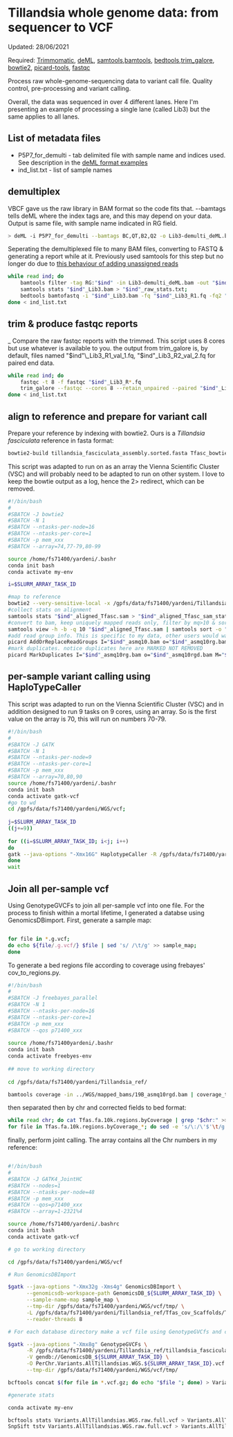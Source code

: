 # Tillandsia whole genome data: from sequencer to VCF
Updated: 28/06/2021

Required: [Trimmomatic](http://www.usadellab.org/cms/?page=trimmomatic), [deML](https://github.com/grenaud/deML), [samtools](https://github.com/samtools/samtools),[bamtools](https://github.com/pezmaster31/bamtools), [bedtools](https://github.com/arq5x/bedtools2),[trim_galore](https://www.bioinformatics.babraham.ac.uk/projects/trim_galore/), [bowtie2](http://bowtie-bio.sourceforge.net/bowtie2/index.shtml), [picard-tools](https://broadinstitute.github.io/picard/), [fastqc](https://www.bioinformatics.babraham.ac.uk/projects/fastqc/)

Process raw whole-genome-sequencing data to variant call file. Quality control, pre-processing and variant calling.

Overall, the data was sequenced in over 4 different lanes. Here I'm presenting an example of processing a single lane (called Lib3) but the same applies to all lanes. 

## List of metadata files
- P5P7_for_demulti - tab delimited file with sample name and indices used. See description in the [deML format examples](https://github.com/grenaud/deML)
- ind_list.txt - list of sample names

## demultiplex

VBCF gave us the raw library in BAM format so the code fits that. --bamtags tells deML where the index tags are, and this may depend on your data. Output is same file, with sample name indicated in RG field. 

```bash
> deML -i P5P7_for_demulti --bamtags BC,QT,B2,Q2 -o Lib3-demulti_deML.bam -s demult_stats.txt -e demult_unassigned.txt Lib3_raw.bam
```
Seperating the demultiplexed file to many BAM files, converting to FASTQ & generating a report while at it. Previously used samtools for this step but no longer do due to [this behaviour of adding unassigned reads](https://github.com/samtools/samtools/issues/896) 

```bash
while read ind; do
	bamtools filter -tag RG:"$ind" -in Lib3-demulti_deML.bam -out "$ind"_Lib3.bam;
	samtools stats "$ind"_Lib3.bam > "$ind"_raw_stats.txt;
	bedtools bamtofastq -i "$ind"_Lib3.bam -fq "$ind"_Lib3_R1.fq -fq2 "$ind"_Lib3_R2.fq;
done < ind_list.txt
```

## trim & produce fastqc reports 
_
Compare the raw fastqc reports with the trimmed. This script uses 8 cores but use whatever is available to you.
the output from trim_galore is, by default, files named "$ind"\_Lib3_R1_val_1.fq, "$ind"\_Lib3_R2_val_2.fq for paired end data.

```bash
while read ind; do
	fastqc -t 8 -f fastqc "$ind"_Lib3_R*.fq 
	trim_galore --fastqc --cores 8 --retain_unpaired --paired "$ind"_Lib3_R1.fq "$ind"_Lib3_R2.fq;
done < ind_list.txt
```

## align to reference and prepare for variant call

Prepare your reference by indexing with bowtie2. Ours is a *Tillandsia fasciculata* reference in fasta format:

```bash
bowtie2-build tillandsia_fasciculata_assembly.sorted.fasta Tfasc_bowtie2_index
```

This script was adapted to run on as an array the Vienna Scientific Cluster (VSC) and will probably need to be adapted to run on other system.
I love to keep the bowtie output as a log, hence the 2> redirect, which can be removed.

```bash
#!/bin/bash
#
#SBATCH -J bowtie2
#SBATCH -N 1
#SBATCH --ntasks-per-node=16
#SBATCH --ntasks-per-core=1
#SBATCH -p mem_xxx
#SBATCH --array=74,77-79,80-99

source /home/fs71400/yardeni/.bashr
conda init bash  
conda activate my-env

i=$SLURM_ARRAY_TASK_ID

#map to reference
bowtie2 --very-sensitive-local -x /gpfs/data/fs71400/yardeni/Tillandsia_ref/Tfasc_bowtie2_index -1 "$i"_Lib3_R1_val_1.fq -2 "$i"B_Lib5_R2_val_2.fq -S "$i"_aligned_Tfas.sam -p 16 2> "$i"B_bowtie2.log;
#collect stats on alignment
samtools stats "$ind"_aligned_Tfasc.sam > "$ind"_aligned_Tfasc_sam_stats.txt;
#convert to bam, keep uniquely mapped reads only, filter by mq>10 & sort
samtools view -h -b -q 10 "$ind"_aligned_Tfasc.sam | samtools sort -o "$ind"_asmq10.bam;
#add read group info. This is specific to my data, other users would want to modify
picard AddOrReplaceReadGroups I="$ind"_asmq10.bam o="$ind"_asmq10rg.bam RGLB=WGD RGPL=illumina RGPU=Lib3 RGSM="$ind" RGID="$ind";
#mark duplicates. notice duplicates here are MARKED NOT REMOVED
picard MarkDuplicates I="$ind"_asmq10rg.bam o="$ind"_asmq10rgd.bam M="$ind"_dup_metrics.txt;
```
## per-sample variant calling using HaploTypeCaller

This script was adapted to run on the Vienna Scientific Cluster (VSC) and in addition designed to run 9 tasks on 9 cores, using an array. So is the first value on the array is 70, this will run on numbers 70-79.

```bash
#!/bin/bash                                                                                                                                                                                                    
#                                                                                                                                                                                               
#SBATCH -J GATK                                                                                  
#SBATCH -N 1               
#SBATCH --ntasks-per-node=9         
#SBATCH --ntasks-per-core=1
#SBATCH -p mem_xxx
#SBATCH --array=70,80,90                                                                                                                                                                                                                                                                                                       
source /home/fs71400/yardeni/.bashr
conda init bash  
conda activate gatk-vcf                                                                                                                                                                                                                                                                                                                                                                                          
#go to wd                                                                                                                                                                                                     
cd /gpfs/data/fs71400/yardeni/WGS/vcf;                                                                                                                                                                             
                                                                                                                                                                                                                   
j=$SLURM_ARRAY_TASK_ID     
((j+=9))                                                                                                                                                                                                           
                                                                                                                                                                                                                   
for ((i=$SLURM_ARRAY_TASK_ID; i<j; i++)                                                                                                                                        
do
gatk --java-options "-Xmx16G" HaplotypeCaller -R /gpfs/data/fs71400/yardeni/Tillandsia_ref/tillandsia_fasciculata_assembly.sorted.fasta -I "$i"B_asmq10rgd.bam -O "$i"B_Tfas.g.vcf -ERC GVCF &
done                
wait                                                                                                                                                                                            
```

## Join all per-sample vcf

Using GenotypeGVCFs to join all per-sample vcf into one file. For the process to finish within a mortal lifetime, I generated a databse using GenomicsDBimport. First, generate a sample map:

```bash

for file in *.g.vcf;
do echo ${file/.g.vcf/} $file | sed 's/ /\t/g' >> sample_map;
done
```

To generate a bed regions file according to coverage using frebayes' cov_to_regions.py.

```bash
#!/bin/bash
#
#SBATCH -J freebayes_parallel
#SBATCH -N 1
#SBATCH --ntasks-per-node=16
#SBATCH --ntasks-per-core=1 
#SBATCH -p mem_xxx
#SBATCH --qos p71400_xxx                                                                                                                                                                     
                                                                                                                                                                                                                   
source /home/fs71400yardeni/.bashr
conda init bash   
conda activate freebyes-env
                                                                                                                                                                                                                   
## move to working directory                                                                                                                                                                                       
                                                                                                                                                                                                                   
cd /gpfs/data/fs71400/yardeni/Tillandsia_ref/

bamtools coverage -in ../WGS/mapped_bams/19B_asmq10rgd.bam | coverage_to_regions.py tillandsia_fasciculata_assembly.sorted.fasta.fai 10000 > Tfas.fa.10k.regions.byCoverage 
```

then separated then by chr and corrected fields to bed format:

```bash
while read chr; do cat Tfas.fa.10k.regions.byCoverage | grep "$chr:" >> Tfas.fa.10k.regions.byCoverage_"$chr"; done < Tfas_scaffold_names.txt;
for file in Tfas.fa.10k.regions.byCoverage_*; do sed -e 's/\:/\'$'\t/g' -e 's/\-/\'$'\t/g' "$file" > "$file".bed; done
```

finally, perform joint calling. The array contains all the Chr numbers in my reference:

```bash

#!/bin/bash
#
#SBATCH -J GATK4_JointHC
#SBATCH --nodes=1
#SBATCH --ntasks-per-node=48
#SBATCH -p mem_xxx
#SBATCH --qos=p71400_xxx
#SBATCH --array=1-2321%4

source /home/fs71400/yardeni/.bashrc                                                                                     
conda init bash                                                                                                   
conda activate gatk-vcf

# go to working directory

cd /gpfs/data/fs71400/yardeni/WGS/vcf

# Run GenomicsDBImport

$gatk --java-options "-Xmx32g -Xms4g" GenomicsDBImport \
      --genomicsdb-workspace-path GenomicsDB_${SLURM_ARRAY_TASK_ID} \
      --sample-name-map sample_map \
      --tmp-dir /gpfs/data/fs71400/yardeni/WGS/vcf/tmp/ \
      -L /gpfs/data/fs71400/yardeni/Tillandsia_ref/Tfas_cov_Scaffolds/Tfas.500.regions.byCov.Scaffold_Scaffold_${SLURM_ARRAY_TASK_ID}.bed \
      --reader-threads 8

# For each database directory make a vcf file using GenotypeGVCfs and concatenate all vcf files into one using bcftools

$gatk --java-options "-Xmx8g" GenotypeGVCFs \
      -R /gpfs/data/fs71400/yardeni/Tillandsia_ref/tillandsia_fasciculata_assembly.sorted.fasta  \
      -V gendb://GenomicsDB_${SLURM_ARRAY_TASK_ID} \
      -O PerChr.Variants.AllTillandsias.WGS.${SLURM_ARRAY_TASK_ID}.vcf.gz \
      --tmp-dir /gpfs/data/fs71400/yardeni/WGS/vcf/tmp/

bcftools concat $(for file in *.vcf.gz; do echo "$file "; done) > Variants.AllTillandsias.allChr.WGS.raw.full.vcf

#generate stats

conda activate my-env

bcftools stats Variants.AllTillandsias.WGS.raw.full.vcf > Variants.AllTillandsias.WGS.raw.full.vcf_stats.txt
SnpSift tstv Variants.AllTillandsias.WGS.raw.full.vcf > Variants.AllTillandsias.WGS.raw.full.snpsift_stats.txt

```
